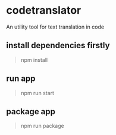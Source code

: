 # codetranslator
An utility tool for text translation in code

## install dependencies firstly
> npm install

## run app
> npm run start

## package app
> npm run package
